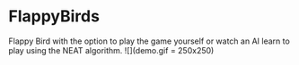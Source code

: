 # FlappyBirds 


Flappy Bird with the option to play the game yourself or watch an AI learn to play using the NEAT algorithm.
![](demo.gif = 250x250)

